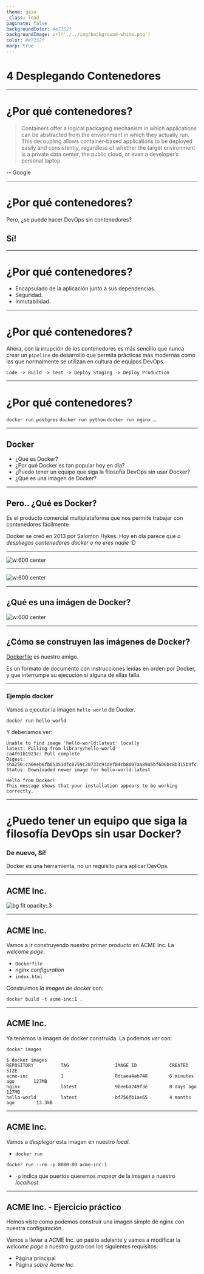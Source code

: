 ```yaml
---
theme: gaia
_class: lead
paginate: false
backgroundColor: #e7252f
backgroundImage: url('./../img/background-white.png')
color: #e7252f
marp: true
---
```

<!-- _backgroundImage: url('./../img/background-red.png') -->
<!-- _color: white -->

# 4 Desplegando Contenedores

---
# ¿Por qué contenedores?

> Containers offer a logical packaging mechanism in which applications can be abstracted from the environment in which they actually run. This decoupling allows container-based applications to be deployed easily and consistently, regardless of whether the target environment is a private data center, the public cloud, or even a developer’s personal laptop.

-- Google

---
# ¿Por qué contenedores?
Pero, ¿se puede hacer DevOps sin contenedores?

## **Sí!**

---
# ¿Por qué contenedores?

- Encapsulado de la aplicación junto a sus dependencias.
- Seguridad.
- Inmutabilidad.

---
# ¿Por qué contenedores?

Ahora, con la irrupción de los contenedores es más sencillo que nunca crear un `pipeline` de desarrollo que permita prácticas más modernas como las que normalmente se utilizan en cultura de equipos DevOps.


```
Code -> Build -> Test -> Deploy Staging -> Deploy Production
```

---
# ¿Por qué contenedores?

`docker run postgres`
`docker run python`
`docker run nginx`
...

---
## Docker

- ¿Qué es Docker?
- ¿Por qué Docker es tan popular hoy en día?
- ¿Puedo tener un equipo que siga la filosofía DevOps sin usar Docker?
- ¿Qué es una imagen de Docker?

---

## Pero.. ¿Qué es Docker?

Es el producto comercial multiplataforma que nos permite trabajar con contenedores fácilmente

Docker se creó en 2013 por Salomon Hykes. Hoy en día parece que _o despliegas contenedores docker o no eres nadie_ :D

---

<style>
img[alt~="center"] {
  display: block;
  margin: 0 auto;
}
</style>
![w:600 center](../img/Container@2x.png)

---

<style>
img[alt~="center"] {
  display: block;
  margin: 0 auto;
}
</style>
![w:600 center](../img/VM@2x.png)

---

## ¿Qué es una imágen de Docker?

<style>
img[alt~="center"] {
  display: block;
  margin: 0 auto;
}
</style>
![w:600 center](../img/docker-layers.png)

---

## ¿Cómo se construyen las imágenes de Docker?

[Dockerfile](https://docs.docker.com/engine/reference/builder/) es nuestro amigo.

Es un formato de documento con instrucciones leídas en orden por Docker, y que interrumpe su ejecución si alguna de ellas falla.

---

### Ejemplo docker

Vamos a ejecutar la imagen `hello world` de Docker.

```
docker run hello-world
```

Y deberíamos ver:

```
Unable to find image 'hello-world:latest' locally
latest: Pulling from library/hello-world
ca4f61b1923c: Pull complete
Digest: sha256:ca0eeb6fb05351dfc8759c20733c91def84cb8007aa89a5bf606bc8b315b9fc7
Status: Downloaded newer image for hello-world:latest

Hello from Docker!
This message shows that your installation appears to be working correctly.
```

---

# ¿Puedo tener un equipo que siga la filosofía DevOps sin usar Docker?

### De nuevo, **Sí!**
Docker es una herramienta, no un requisito para aplicar DevOps.

---
## ACME Inc.

![bg fit opacity:.3](https://pbs.twimg.com/profile_images/549658285926645760/jhnaJlM3.png)

---

## ACME Inc.

Vamos a ir construyendo nuestro primer _producto_ en ACME Inc. La _welcome page_.

- `Dockerfile`
- nginx _configuration_
- `index.html`

Construimos _la imagen de docker_ con:

```
docker build -t acme-inc:1 .
```
---

## ACME Inc.

Ya tenemos la imagen de docker construida. La podemos _ver_ con:

`docker images`

```
$ docker images
REPOSITORY          TAG                 IMAGE ID            CREATED             SIZE
acme-inc            1                   8dcaea4ab748        6 minutes ago       127MB
nginx               latest              9beeba249f3e        8 days ago          127MB
hello-world         latest              bf756fb1ae65        4 months ago        13.3kB
```
---

## ACME Inc.

Vamos a _desplegar_ esta imagen en nuestro _local_.

- `docker run`

```
docker run --rm -p 8080:80 acme-inc:1
```

- `-p` indica que puertos queremos _mapear_ de la imagen a nuestro _localhost_.

---

## ACME Inc. - Ejercicio práctico

Hemos visto como podemos construir una imagen simple de nginx con nuestra configuración.

Vamos a llevar a ACME Inc. un pasito adelante y vamos a modificar la _welcome page_ a nuestro gusto con los siguientes requisitos:

- Página principal
- Página _sobre Acme Inc._
